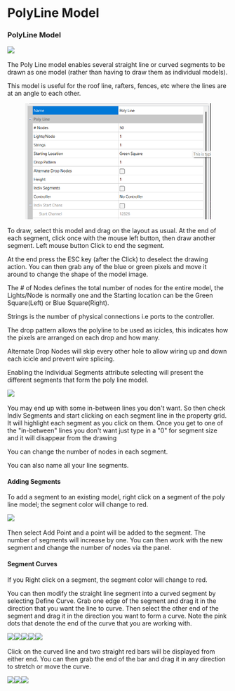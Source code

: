 # PolyLine Model

### **PolyLine Model**

![](../../../.gitbook/assets/base649c15adbfe91d234f.png)

The Poly Line model enables several straight line or curved segments to be drawn as one model (rather than having to draw them as individual models).

This model is useful for the roof line, rafters, fences, etc where the lines are at an angle to each other.

<figure><img src="../../../.gitbook/assets/image (1195).png" alt=""><figcaption></figcaption></figure>

To draw, select this model and drag on the layout as usual. At the end of each segment, click once with the mouse left button, then draw another segment. Left mouse button Click to end the segment.

At the end press the ESC key (after the Click) to deselect the drawing action. You can then grab any of the blue or green pixels and move it around to change the shape of the model image.

The # of Nodes defines the total number of nodes for the entire model, the Lights/Node is normally one and the Starting location can be the Green Square(Left) or Blue Square(Right).

Strings is the number of physical connections i.e ports to the controller. &#x20;

The drop pattern allows the polyline to be used as icicles, this indicates how the pixels are arranged on each drop and how many.

Alternate Drop Nodes will skip every other hole to allow wiring up and down each icicle and prevent wire splicing.

Enabling the Individual Segments attribute selecting will present the different segments that form the poly line model.

![](../../../.gitbook/assets/base64385f09b5827b6764.png)

You may end up with some in-between lines you don't want. So then check Indiv Segments and start clicking on each segment line in the property grid. It will highlight each segment as you click on them. Once you get to one of the "in-between" lines you don't want just type in a "0" for segment size and it will disappear from the drawing

You can change the number of nodes in each segment.

You can also name all your line segments.

#### Adding Segments &#x20;

To add a segment to an existing model, right click on a segment of the poly line model; the segment color will change to red.

![](../../../.gitbook/assets/base64a95e00358de6da6f.png)

Then select Add Point and a point will be added to the segment. The number of segments will increase by one. You can then work with the new segment and change the number of nodes via the panel.

#### Segment Curves

If you Right click on a segment, the segment color will change to red.

You can then modify the straight line segment into a curved segment by selecting Define Curve.  Grab one edge of the segment and drag it in the direction that you want the line to curve. Then select the other end of the segment and drag it in the direction you want to form a curve. Note the pink dots that denote the end of the curve that you are working with.

![](../../../.gitbook/assets/base64cabb591cf7fac6c4.png)![](../../../.gitbook/assets/base641365dd0fa3d7ef9f.png)![](../../../.gitbook/assets/base64788744baf977a3ce.png)![](../../../.gitbook/assets/base64f6c2eae759c90478.png)![](../../../.gitbook/assets/base646442f5e135df919f.png)

Click on the curved line and two straight red bars will be displayed from either end. You can then grab the end of the bar and drag it in any direction to stretch or move the curve.

![](../../../.gitbook/assets/base64b6e434f60c9acaa8.png)![](../../../.gitbook/assets/base64872efc1279912f11.png)![](../../../.gitbook/assets/base64f697d72a1a59db56.png)
